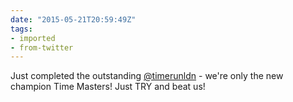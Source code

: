 ```yaml
---
date: "2015-05-21T20:59:49Z"
tags:
- imported
- from-twitter
---
```

Just completed the outstanding [@timerunldn](/twitter/#/timerunldn) - we're only the new champion Time Masters\! Just TRY and beat us\!
